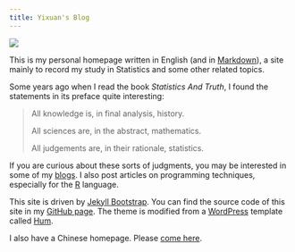 ```yaml
---
title: Yixuan's Blog
---
```


<img src="https://i.imgur.com/jTtRJ.png" class="align-right"/>

This is my personal homepage written in English (and in [Markdown](http://daringfireball.net/projects/markdown/)), a site mainly to record my study in Statistics and some other related topics.

Some years ago when I read the book *Statistics And Truth*, I found the statements in its preface quite interesting:

> All knowledge is, in final analysis, history.
>
> All sciences are, in the abstract, mathematics.
>
> All judgements are, in their rationale, statistics.

If you are curious about these sorts of judgments, you may be interested in some of my [blogs](/blogs/). I also post articles on programming techniques, especially for the [R](http://r-project.org/) language.

This site is driven by [Jekyll Bootstrap](http://jekyllbootstrap.com/). You can find the source code of this site in my [GitHub page](https://github.com/yixuan/). The theme is modified from a [WordPress](http://wordpress.org/) template called [Hum](http://wordpress.org/extend/themes/hum/).

I also have a Chinese homepage. Please [come here](http://yixuan.cos.name/cn).
